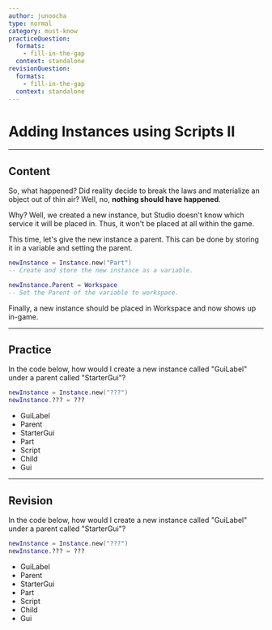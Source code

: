 ```yaml
---
author: junoocha
type: normal
category: must-know
practiceQuestion:
  formats:
    - fill-in-the-gap
  context: standalone
revisionQuestion:
  formats:
    - fill-in-the-gap
  context: standalone
---
```


# Adding Instances using Scripts II

---

## Content
So, what happened? Did reality decide to break the laws and materialize an object out of thin air? Well, no, **nothing should have happened**.

Why? Well, we created a new instance, but Studio doesn't know which service it will be placed in. Thus, it won't be placed at all within the game. 

This time, let's give the new instance a parent. This can be done by storing it in a variable and setting the parent.

```lua
newInstance = Instance.new("Part")   
-- Create and store the new instance as a variable.

newInstance.Parent = Workspace
-- Set the Parent of the variable to workspace.
```
Finally, a new instance should be placed in Workspace and now shows up in-game.

---

## Practice
In the code below, how would I create a new instance called "GuiLabel" under a parent called "StarterGui"?

```lua
newInstance = Instance.new("???")
newInstance.??? = ???
```

- GuiLabel
- Parent
- StarterGui
- Part
- Script
- Child
- Gui

---

## Revision
In the code below, how would I create a new instance called "GuiLabel" under a parent called "StarterGui"?

```lua
newInstance = Instance.new("???")
newInstance.??? = ???
```

- GuiLabel
- Parent
- StarterGui
- Part
- Script
- Child
- Gui